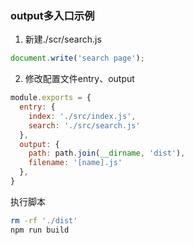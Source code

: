 ### output多入口示例

1. 新建./scr/search.js
```js
document.write('search page');
```

2. 修改配置文件entry、output
```js
module.exports = {
  entry: {
    index: './src/index.js',
    search: './src/search.js'
  },
  output: {
    path: path.join(__dirname, 'dist'),
    filename: '[name].js' 
  },
}
```

执行脚本
```sh
rm -rf './dist'
npm run build
```